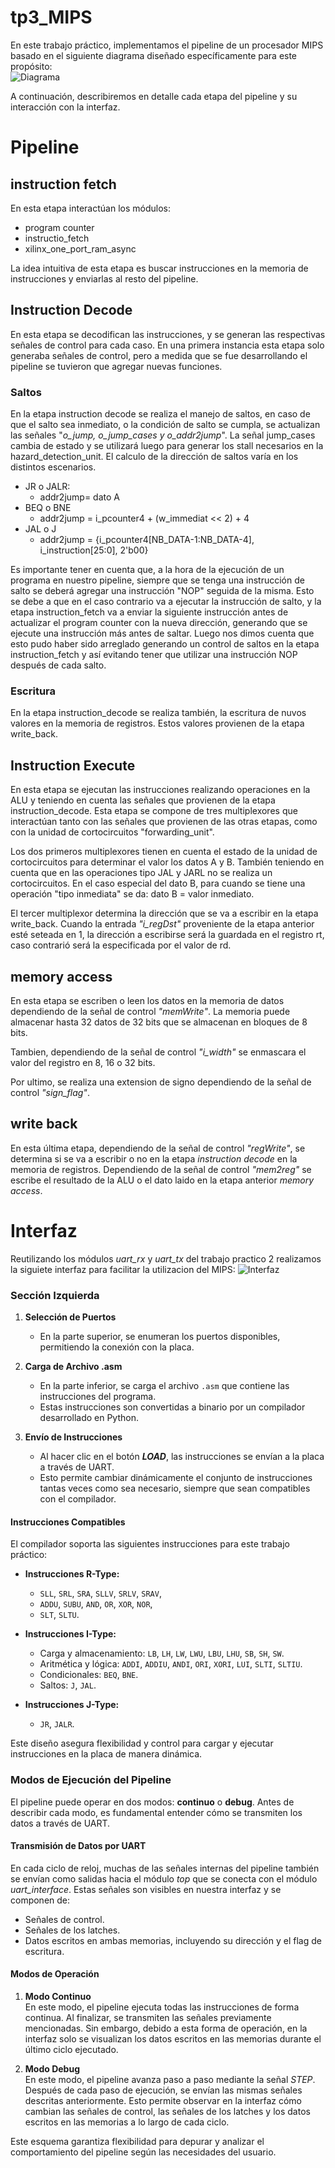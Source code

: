 # tp3_MIPS
En este trabajo práctico, implementamos el pipeline de un procesador MIPS basado en el siguiente diagrama diseñado específicamente para este propósito:  
![Diagrama](img/diagrams-pipeline.drawio.png "Diagrama del Pipeline")  

A continuación, describiremos en detalle cada etapa del pipeline y su interacción con la interfaz.


# Pipeline

## instruction fetch

En esta etapa interactúan los módulos:
- program counter
- instructio_fetch
- xilinx_one_port_ram_async

La idea intuitiva de esta etapa es buscar instrucciones en la memoria de instrucciones y enviarlas al resto del pipeline.


## Instruction Decode

En esta etapa se decodifican las instrucciones, y se generan las respectivas señales de control para cada caso. En una primera instancia esta etapa solo generaba señales de control, pero a medida que se fue desarrollando el pipeline se tuvieron que agregar nuevas funciones. 
### Saltos
En la etapa instruction decode se realiza el manejo de saltos, en caso de que el salto sea inmediato, o la condición de salto se cumpla, se actualizan las señales "_o_jump, o_jump_cases y o_addr2jump_". La señal jump_cases cambia de estado y se utilizará luego para generar los stall necesarios en la hazard_detection_unit.
El calculo de la dirección de saltos varía en los distintos escenarios.
- JR o JALR: 
    - addr2jump= dato A
- BEQ o BNE
    - addr2jump = i_pcounter4 + (w_immediat << 2) + 4
- JAL o J
    - addr2jump = {i_pcounter4[NB_DATA-1:NB_DATA-4], i_instruction[25:0], 2'b00}

Es importante tener en cuenta que, a la hora de la ejecución de un programa en nuestro pipeline, siempre que se tenga una instrucción de salto se deberá agregar una instrucción "NOP" seguida de la misma. Esto se debe a que en el caso contrario va a ejecutar la instrucción de salto, y la etapa instruction_fetch va a enviar la siguiente instrucción antes de actualizar el program counter con la nueva dirección, generando que se ejecute una instrucción más antes de saltar.
Luego nos dimos cuenta que esto pudo haber sido arreglado generando un control de saltos en la etapa instruction_fetch y así evitando tener que utilizar una instrucción NOP después de cada salto.

### Escritura
En la etapa instruction_decode se realiza también, la escritura de nuvos valores en la memoria de registros. Estos valores provienen de la etapa write_back.


## Instruction Execute

En esta etapa se ejecutan las instrucciones realizando operaciones en la ALU y teniendo en cuenta las señales que provienen de la etapa instruction_decode.
Esta etapa se compone de tres multiplexores que interactúan tanto con las señales que provienen de las otras etapas, como con la unidad de cortocircuitos "forwarding_unit".

Los dos primeros multiplexores tienen en cuenta el estado de la unidad de cortocircuitos para determinar el valor los datos A y B. También teniendo en cuenta que en las operaciones tipo JAL y JARL no se realiza un cortocircuitos. 
En el caso especial del dato B, para cuando se tiene una operación "tipo inmediata" se da: dato B = valor inmediato.

El tercer multiplexor determina la dirección que se va a escribir en la etapa write_back. Cuando la entrada _"i_regDst"_ proveniente de la etapa anterior esté seteada en 1, la dirección a escribirse será la guardada en el registro rt, caso contrarió será la especificada por el valor de rd.

## memory access
En esta etapa se escriben o leen los datos en la memoria de datos dependiendo de la señal de control _"memWrite"_. La memoria puede almacenar hasta 32 datos de 32 bits que se almacenan en bloques de 8 bits. 

Tambien, dependiendo de la señal de control _"i_width"_ se enmascara el valor del registro en 8, 16 o 32 bits. 

Por ultimo, se realiza una extension de signo dependiendo de la señal de control _"sign_flag"_.

## write back
En esta última etapa, dependiendo de la señal de control _"regWrite"_, se determina si se va a escribir o no en la etapa _instruction decode_ en la memoria de registros. Dependiendo de la señal de control _"mem2reg"_ se escribe el resultado de la ALU o el dato laido en la etapa anterior _memory access_.

# Interfaz
Reutilizando los módulos _uart_rx_ y _uart_tx_ del trabajo practico 2 realizamos la siguiete interfaz para facilitar la utilizacion del MIPS:
![Interfaz](img/interfaz.png "Interfaz")

### Sección Izquierda

1. **Selección de Puertos**  
   - En la parte superior, se enumeran los puertos disponibles, permitiendo la conexión con la placa.

2. **Carga de Archivo .asm**  
   - En la parte inferior, se carga el archivo `.asm` que contiene las instrucciones del programa.  
   - Estas instrucciones son convertidas a binario por un compilador desarrollado en Python.  

3. **Envío de Instrucciones**  
   - Al hacer clic en el botón **_LOAD_**, las instrucciones se envían a la placa a través de UART.  
   - Esto permite cambiar dinámicamente el conjunto de instrucciones tantas veces como sea necesario, siempre que sean compatibles con el compilador.  

#### Instrucciones Compatibles

El compilador soporta las siguientes instrucciones para este trabajo práctico:

- **Instrucciones R-Type:**  
  - `SLL`, `SRL`, `SRA`, `SLLV`, `SRLV`, `SRAV`,  
  - `ADDU`, `SUBU`, `AND`, `OR`, `XOR`, `NOR`,  
  - `SLT`, `SLTU`.

- **Instrucciones I-Type:**  
  - Carga y almacenamiento: `LB`, `LH`, `LW`, `LWU`, `LBU`, `LHU`, `SB`, `SH`, `SW`.  
  - Aritmética y lógica: `ADDI`, `ADDIU`, `ANDI`, `ORI`, `XORI`, `LUI`, `SLTI`, `SLTIU`.  
  - Condicionales: `BEQ`, `BNE`.  
  - Saltos: `J`, `JAL`.

- **Instrucciones J-Type:**  
  - `JR`, `JALR`.  

Este diseño asegura flexibilidad y control para cargar y ejecutar instrucciones en la placa de manera dinámica.

### Modos de Ejecución del Pipeline

El pipeline puede operar en dos modos: **continuo** o **debug**. Antes de describir cada modo, es fundamental entender cómo se transmiten los datos a través de UART.

#### Transmisión de Datos por UART
En cada ciclo de reloj, muchas de las señales internas del pipeline también se envían como salidas hacia el módulo _top_ que se conecta con el módulo _uart_interface_. Estas señales son visibles en nuestra interfaz y se componen de:
- Señales de control.
- Señales de los latches.
- Datos escritos en ambas memorias, incluyendo su dirección y el flag de escritura.

#### Modos de Operación

1. **Modo Continuo**  
   En este modo, el pipeline ejecuta todas las instrucciones de forma continua. Al finalizar, se transmiten las señales previamente mencionadas. Sin embargo, debido a esta forma de operación, en la interfaz solo se visualizan los datos escritos en las memorias durante el último ciclo ejecutado.

2. **Modo Debug**  
   En este modo, el pipeline avanza paso a paso mediante la señal _STEP_. Después de cada paso de ejecución, se envían las mismas señales descritas anteriormente. Esto permite observar en la interfaz cómo cambian las señales de control, las señales de los latches y los datos escritos en las memorias a lo largo de cada ciclo.

Este esquema garantiza flexibilidad para depurar y analizar el comportamiento del pipeline según las necesidades del usuario.






